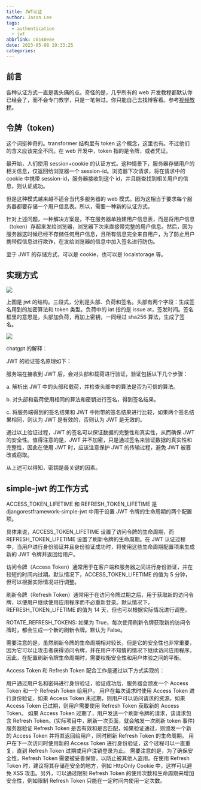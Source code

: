 ```yaml
---
title: JWT认证
author: Jason Lee
tags:
  - authentication
  - jwt
abbrlink: c6140e8e
date: 2023-05-08 19:33:25
categories:
---
```


## 前言

各种认证方式一直是我头痛的点。奇怪的是，几乎所有的 web 开发教程都默认你已经会了，而不会专门教学，只是一笔带过。你只能自己去找博客看。参考[视频教程](https://www.youtube.com/watch?v=soGRyl9ztjI&ab_channel=JavaBrains)。

## 令牌（token)

这个词挺神奇的。transformer 结构里有 token 这个概念，这里也有。不过他们的含义应该完全不同。在 web 开发中，token 指的是令牌，或者凭证。

最开始，人们使用 session+cookie 的认证方式。这种情景下，服务器存储用户的相关信息，仅返回给浏览器一个 session-id。浏览器下次请求，将在请求中的 cookie 中携带 session-id，服务器接收到这个 id，并且能查找到相关用户的信息，则认证成功。

但是这种模式越来越不适合当代多服务器的 web 模式。因为这相当于要求每个服务器都要存储一个用户信息表。所以，需要一种新的认证方式。

针对上述问题，一种解决方案是，不在服务器单独建用户信息表，而是将用户信息（token）存起来发给浏览器，浏览器下次来直接带完整的用户信息。然后，因为服务器这时候已经不存储任何用户信息，且所有信息完全来自用户，为了防止用户携带假信息进行欺诈，在发给浏览器的信息中加入签名进行防伪。

至于 JWT 的存储方式，可以是 cookie，也可以是 localstorage 等。

## 实现方式

![](https://cdn.jsdelivr.net/gh/li199-code/blog-imgs@main/16835504248481683550424778.png)

上图是 jwt 的结构。三段式，分别是头部、负荷和签名。头部有两个字段：生成签名用到的加密算法和 token 类型。负荷中的 iat 指的是 issue at，签发时间。签名框里的意思是，头部加负荷，再加上密钥，一同经过 sha256 算法，生成了签名。

![](https://cdn.jsdelivr.net/gh/li199-code/blog-imgs@main/16835498537981683549853156.png)

chatgpt 的解释：

JWT 的验证签名原理如下：

服务端在接收到 JWT 后，会对头部和载荷进行验证，验证包括以下几个步骤：

a. 解析出 JWT 中的头部和载荷，并检查头部中的算法是否为可信的算法。

b. 对头部和载荷使用相同的算法和密钥进行签名，得到签名结果。

c. 将服务端得到的签名结果和 JWT 中附带的签名结果进行比较，如果两个签名结果相同，则认为 JWT 是有效的，否则认为 JWT 是无效的。

通过以上验证过程，JWT 的签名可以保证数据的完整性和真实性，从而确保 JWT 的安全性。值得注意的是，JWT 并不加密，只是通过签名来验证数据的真实性和完整性，因此在使用 JWT 时，应该注意保护 JWT 的传输过程，避免 JWT 被篡改或窃取。

从上述可以得知，密钥是最关键的因素。

## simple-jwt 的工作方式

ACCESS_TOKEN_LIFETIME 和 REFRESH_TOKEN_LIFETIME 是 djangorestframework-simple-jwt 中用于设置 JWT 令牌的生命周期的两个配置项。

具体来说，ACCESS_TOKEN_LIFETIME 设置了访问令牌的生命周期，而 REFRESH_TOKEN_LIFETIME 设置了刷新令牌的生命周期。在 JWT 认证过程中，当用户进行身份验证并且身份验证成功时，将使用这些生命周期配置项来生成新的 JWT 令牌并返回给用户。

访问令牌（Access Token）通常用于在客户端和服务器之间进行身份验证，并在较短的时间内过期。默认情况下，ACCESS_TOKEN_LIFETIME 的值为 5 分钟，但可以根据实际情况进行调整。

刷新令牌（Refresh Token）通常用于在访问令牌过期之后，用于获取新的访问令牌，以便用户继续使用应用程序而不必重新登录。默认情况下，REFRESH_TOKEN_LIFETIME 的值为 14 天，但也可以根据实际情况进行调整。

ROTATE_REFRESH_TOKENS: 如果为 True，每次使用刷新令牌获取新的访问令牌时，都会生成一个新的刷新令牌。默认为 False。

需要注意的是，虽然刷新令牌的生命周期相对较长，但是它的安全性也非常重要，因为它可以让攻击者获得访问令牌，并在用户不知情的情况下继续访问应用程序。因此，在配置刷新令牌生命周期时，需要权衡安全性和用户体验之间的平衡。

Access Token 和 Refresh Token 配合工作是通过以下方式实现的：

用户通过用户名和密码进行身份验证，验证成功后，服务器会颁发一个 Access Token 和一个 Refresh Token 给用户。
用户在每次请求时使用 Access Token 进行身份验证，如果 Access Token 未过期，则用户可以访问请求的资源。如果 Access Token 已过期，则用户需要使用 Refresh Token 获取新的 Access Token。
如果 Access Token 过期了，用户发送一个刷新令牌的请求，该请求包含 Refresh Token。(实际项目中，刷新一次页面，就会触发一次刷新 token 事件)
服务器验证 Refresh Token 是否有效和是否匹配，如果验证通过，则颁发一个新的 Access Token 并将其返回给用户，同时刷新 Refresh Token 的生命周期。
用户在下一次访问时使用新的 Access Token 进行身份验证，这个过程可以一直重复，直到 Refresh Token 过期或用户注销登录为止。
需要注意的是，为了确保安全性，Refresh Token 需要被妥善保管，以防止被其他人盗用。在使用 Refresh Token 时，建议将其存储在安全的地方，例如 HttpOnly Cookie 中，这样可以避免 XSS 攻击。另外，可以通过限制 Refresh Token 的使用次数和生命周期来增加安全性，例如限制 Refresh Token 只能在一定时间内使用一定次数。
